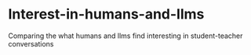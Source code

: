 # Interest-in-humans-and-llms
Comparing the what humans and llms find interesting in student-teacher conversations 
